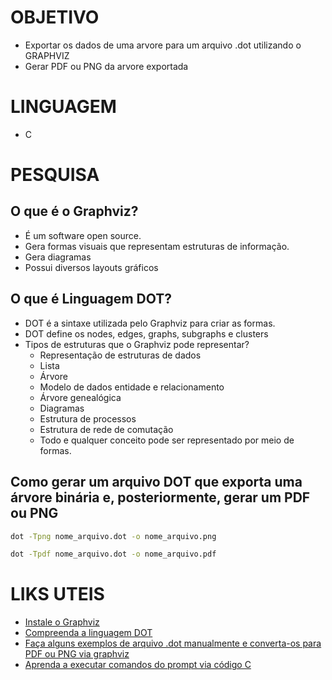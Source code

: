 # OBJETIVO
- Exportar os dados de uma arvore para um arquivo .dot utilizando o GRAPHVIZ
- Gerar PDF ou PNG da arvore exportada

# LINGUAGEM
- C

# PESQUISA
## O que é o Graphviz?
- É um software open source.
- Gera formas visuais que representam estruturas de informação.
- Gera diagramas
- Possui diversos layouts gráficos

## O que é Linguagem DOT?
- DOT é a sintaxe utilizada pelo Graphviz para criar as formas.
- DOT define os nodes, edges, graphs, subgraphs e clusters
- Tipos de estruturas que o Graphviz pode representar?
    - Representação de estruturas de dados
    - Lista
    - Árvore
    - Modelo de dados entidade e relacionamento
    - Árvore genealógica
    - Diagramas    
    - Estrutura de processos
    - Estrutura de rede de comutação
    - Todo e qualquer conceito pode ser representado por meio de formas.

## Como gerar um arquivo DOT que exporta uma árvore binária e, posteriormente, gerar um PDF ou PNG
```bash
dot -Tpng nome_arquivo.dot -o nome_arquivo.png
```

```bash
dot -Tpdf nome_arquivo.dot -o nome_arquivo.pdf
```


# LIKS UTEIS
- [Instale o Graphviz](https://graphviz.org/doc/winbuild.html)
- [Compreenda a linguagem DOT](https://graphviz.org/doc/info/lang.html)
- [Faça alguns exemplos de arquivo .dot manualmente e converta-os para PDF ou PNG via graphviz](https://graphviz.org/doc/info/command.html)
- [Aprenda a executar comandos do prompt via código C](https://man7.org/linux/man-pages/man3/system.3.html)